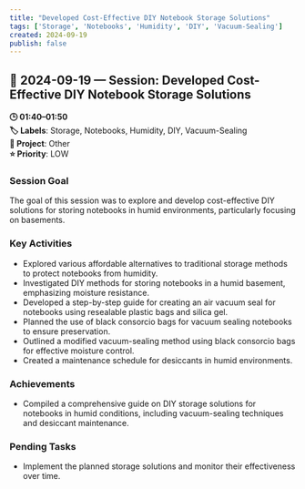 ```yaml
---
title: "Developed Cost-Effective DIY Notebook Storage Solutions"
tags: ['Storage', 'Notebooks', 'Humidity', 'DIY', 'Vacuum-Sealing']
created: 2024-09-19
publish: false
---
```


## 📅 2024-09-19 — Session: Developed Cost-Effective DIY Notebook Storage Solutions

**🕒 01:40–01:50**  
**🏷️ Labels**: Storage, Notebooks, Humidity, DIY, Vacuum-Sealing  
**📂 Project**: Other  
**⭐ Priority**: LOW  


### Session Goal
The goal of this session was to explore and develop cost-effective DIY solutions for storing notebooks in humid environments, particularly focusing on basements.

### Key Activities
- Explored various affordable alternatives to traditional storage methods to protect notebooks from humidity.
- Investigated DIY methods for storing notebooks in a humid basement, emphasizing moisture resistance.
- Developed a step-by-step guide for creating an air vacuum seal for notebooks using resealable plastic bags and silica gel.
- Planned the use of black consorcio bags for vacuum sealing notebooks to ensure preservation.
- Outlined a modified vacuum-sealing method using black consorcio bags for effective moisture control.
- Created a maintenance schedule for desiccants in humid environments.

### Achievements
- Compiled a comprehensive guide on DIY storage solutions for notebooks in humid conditions, including vacuum-sealing techniques and desiccant maintenance.

### Pending Tasks
- Implement the planned storage solutions and monitor their effectiveness over time.
